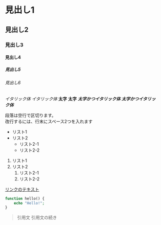 # 見出し1
## 見出し2
### 見出し3
#### 見出し4
##### 見出し5
###### 見出し6


*イタリック体*
_イタリック体_
**太字**
__太字__
***太字かつイタリック体***
___太字かつイタリック体___

段落は空行で区切ります。  
改行するには、行末にスペース2つを入れます


- リスト1
- リスト2
  - リスト2-1
  - リスト2-2


1. リスト1
2. リスト2
   1. リスト2-1
   2. リスト2-2


[リンクのテキスト](https://www.example.com)



```php
function hello() {
    echo "Hello!";
}
```

> 引用文
> 引用文の続き
